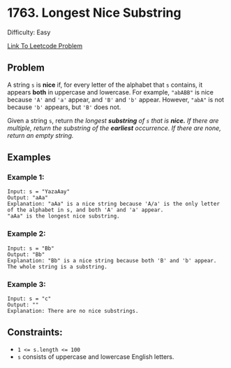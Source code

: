 # 1763. Longest Nice Substring
Difficulty: Easy

[Link To Leetcode Problem](https://leetcode.com/problems/longest-nice-substring/)

## Problem
A string `s` is **nice** if, for every letter of the alphabet that `s` contains, it appears **both** in uppercase and lowercase. For example, `"abABB"` is nice because `'A'` and `'a'` appear, and `'B'` and `'b'` appear. However, `"abA"` is not because `'b'` appears, but `'B'` does not.

Given a string `s`, return *the longest **substring** of `s` that is **nice.** If there are multiple, return the substring of the **earliest** occurrence. If there are none, return an empty string.*

## Examples
### Example 1:
```
Input: s = "YazaAay"
Output: "aAa"
Explanation: "aAa" is a nice string because 'A/a' is the only letter of the alphabet in s, and both 'A' and 'a' appear.
"aAa" is the longest nice substring.
```
### Example 2:
```
Input: s = "Bb"
Output: "Bb"
Explanation: "Bb" is a nice string because both 'B' and 'b' appear. The whole string is a substring.
```
### Example 3:
```
Input: s = "c"
Output: ""
Explanation: There are no nice substrings.
```

## Constraints:
- `1 <= s.length <= 100`
- `s` consists of uppercase and lowercase English letters.